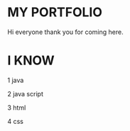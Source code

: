 # MY PORTFOLIO

Hi everyone thank you for coming here.


# I KNOW

1 java

2 java script

3 html

4 css



